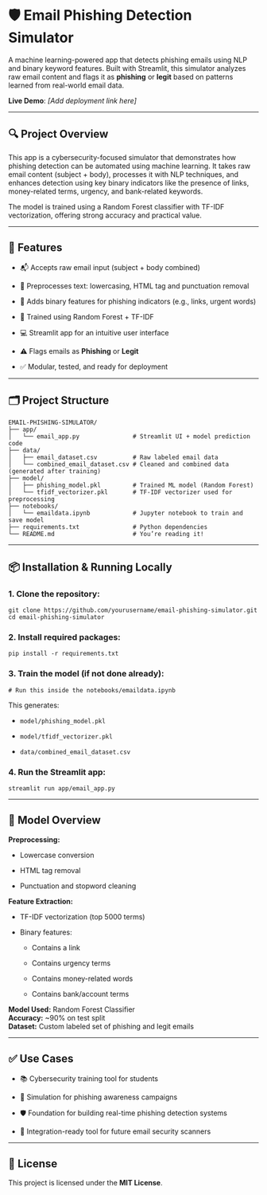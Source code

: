 🛡️ Email Phishing Detection Simulator
======================================

A machine learning-powered app that detects phishing emails using NLP and binary keyword features. Built with Streamlit, this simulator analyzes raw email content and flags it as **phishing** or **legit** based on patterns learned from real-world email data.

**Live Demo**: _\[Add deployment link here\]_

* * *

🔍 Project Overview
-------------------

This app is a cybersecurity-focused simulator that demonstrates how phishing detection can be automated using machine learning. It takes raw email content (subject + body), processes it with NLP techniques, and enhances detection using key binary indicators like the presence of links, money-related terms, urgency, and bank-related keywords.

The model is trained using a Random Forest classifier with TF-IDF vectorization, offering strong accuracy and practical value.

* * *

🚀 Features
-----------

*   📬 Accepts raw email input (subject + body combined)
    
*   🧹 Preprocesses text: lowercasing, HTML tag and punctuation removal
    
*   🧠 Adds binary features for phishing indicators (e.g., links, urgent words)
    
*   🤖 Trained using Random Forest + TF-IDF
    
*   💻 Streamlit app for an intuitive user interface
    
*   ⚠️ Flags emails as **Phishing** or **Legit**
    
*   ✅ Modular, tested, and ready for deployment
    

* * *

## 🗂️ Project Structure

```
EMAIL-PHISHING-SIMULATOR/
├── app/
│   └── email_app.py               # Streamlit UI + model prediction code
├── data/
│   ├── email_dataset.csv          # Raw labeled email data
│   └── combined_email_dataset.csv # Cleaned and combined data (generated after training)
├── model/
│   ├── phishing_model.pkl         # Trained ML model (Random Forest)
│   └── tfidf_vectorizer.pkl       # TF-IDF vectorizer used for preprocessing
├── notebooks/
│   └── emaildata.ipynb            # Jupyter notebook to train and save model
├── requirements.txt               # Python dependencies
└── README.md                      # You’re reading it!
```


* * *

📦 Installation & Running Locally
---------------------------------

### 1\. Clone the repository:

```
git clone https://github.com/yourusername/email-phishing-simulator.git
cd email-phishing-simulator
```

### 2\. Install required packages:

`pip install -r requirements.txt` 

### 3\. Train the model (if not done already):

`# Run this inside the notebooks/emaildata.ipynb` 

This generates:

*   `model/phishing_model.pkl`
    
*   `model/tfidf_vectorizer.pkl`
    
*   `data/combined_email_dataset.csv`
    

### 4\. Run the Streamlit app:

`streamlit run app/email_app.py` 

* * *

🧠 Model Overview
-----------------

**Preprocessing:**

*   Lowercase conversion
    
*   HTML tag removal
    
*   Punctuation and stopword cleaning
    

**Feature Extraction:**

*   TF-IDF vectorization (top 5000 terms)
    
*   Binary features:
    
    *   Contains a link
        
    *   Contains urgency terms
        
    *   Contains money-related words
        
    *   Contains bank/account terms
        

**Model Used:** Random Forest Classifier  
**Accuracy:** ~90% on test split  
**Dataset:** Custom labeled set of phishing and legit emails

* * *

✅ Use Cases
-----------

*   📚 Cybersecurity training tool for students
    
*   🧪 Simulation for phishing awareness campaigns
    
*   🛡️ Foundation for building real-time phishing detection systems
    
*   🧰 Integration-ready tool for future email security scanners
    

* * *

🧾 License
----------

This project is licensed under the **MIT License**.
